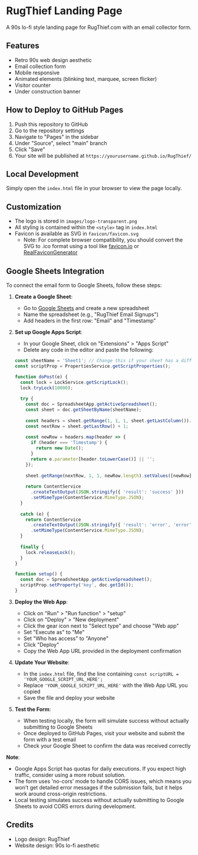 # RugThief Landing Page

A 90s lo-fi style landing page for RugThief.com with an email collector form.

## Features

- Retro 90s web design aesthetic
- Email collection form
- Mobile responsive
- Animated elements (blinking text, marquee, screen flicker)
- Visitor counter
- Under construction banner

## How to Deploy to GitHub Pages

1. Push this repository to GitHub
2. Go to the repository settings
3. Navigate to "Pages" in the sidebar
4. Under "Source", select "main" branch
5. Click "Save"
6. Your site will be published at `https://yourusername.github.io/RugThief/`

## Local Development

Simply open the `index.html` file in your browser to view the page locally.

## Customization

- The logo is stored in `images/logo-transparent.png`
- All styling is contained within the `<style>` tag in `index.html`
- Favicon is available as SVG in `favicon/favicon.svg`
  - Note: For complete browser compatibility, you should convert the SVG to .ico format using a tool like [favicon.io](https://favicon.io/) or [RealFaviconGenerator](https://realfavicongenerator.net/)

## Google Sheets Integration

To connect the email form to Google Sheets, follow these steps:

1. **Create a Google Sheet**:
   - Go to [Google Sheets](https://sheets.google.com/) and create a new spreadsheet
   - Name the spreadsheet (e.g., "RugThief Email Signups")
   - Add headers in the first row: "Email" and "Timestamp"

2. **Set up Google Apps Script**:
   - In your Google Sheet, click on "Extensions" > "Apps Script"
   - Delete any code in the editor and paste the following:

   ```javascript
   const sheetName = 'Sheet1'; // Change this if your sheet has a different name
   const scriptProp = PropertiesService.getScriptProperties();

   function doPost(e) {
     const lock = LockService.getScriptLock();
     lock.tryLock(10000);
     
     try {
       const doc = SpreadsheetApp.getActiveSpreadsheet();
       const sheet = doc.getSheetByName(sheetName);
       
       const headers = sheet.getRange(1, 1, 1, sheet.getLastColumn()).getValues()[0];
       const nextRow = sheet.getLastRow() + 1;
       
       const newRow = headers.map(header => {
         if (header === 'Timestamp') {
           return new Date();
         }
         return e.parameter[header.toLowerCase()] || '';
       });
       
       sheet.getRange(nextRow, 1, 1, newRow.length).setValues([newRow]);
       
       return ContentService
         .createTextOutput(JSON.stringify({ 'result': 'success' }))
         .setMimeType(ContentService.MimeType.JSON);
     }
     
     catch (e) {
       return ContentService
         .createTextOutput(JSON.stringify({ 'result': 'error', 'error': e }))
         .setMimeType(ContentService.MimeType.JSON);
     }
     
     finally {
       lock.releaseLock();
     }
   }

   function setup() {
     const doc = SpreadsheetApp.getActiveSpreadsheet();
     scriptProp.setProperty('key', doc.getId());
   }
   ```

3. **Deploy the Web App**:
   - Click on "Run" > "Run function" > "setup"
   - Click on "Deploy" > "New deployment"
   - Click the gear icon next to "Select type" and choose "Web app"
   - Set "Execute as" to "Me"
   - Set "Who has access" to "Anyone"
   - Click "Deploy"
   - Copy the Web App URL provided in the deployment confirmation

4. **Update Your Website**:
   - In the `index.html` file, find the line containing `const scriptURL = 'YOUR_GOOGLE_SCRIPT_URL_HERE';`
   - Replace `'YOUR_GOOGLE_SCRIPT_URL_HERE'` with the Web App URL you copied
   - Save the file and deploy your website

5. **Test the Form**:
   - When testing locally, the form will simulate success without actually submitting to Google Sheets
   - Once deployed to GitHub Pages, visit your website and submit the form with a test email
   - Check your Google Sheet to confirm the data was received correctly

**Note**: 
- Google Apps Script has quotas for daily executions. If you expect high traffic, consider using a more robust solution.
- The form uses 'no-cors' mode to handle CORS issues, which means you won't get detailed error messages if the submission fails, but it helps work around cross-origin restrictions.
- Local testing simulates success without actually submitting to Google Sheets to avoid CORS errors during development.

## Credits

- Logo design: RugThief
- Website design: 90s lo-fi aesthetic